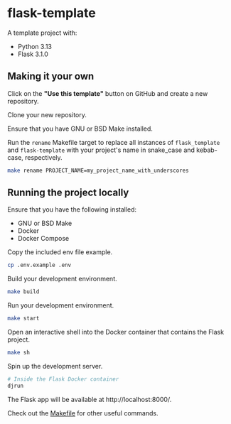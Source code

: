# flask-template

A template project with:

- Python 3.13
- Flask 3.1.0

## Making it your own

Click on the **"Use this template"** button on GitHub and create a new repository.

Clone your new repository.

Ensure that you have GNU or BSD Make installed.

Run the `rename` Makefile target to replace all instances of `flask_template` and `flask-template` with your project's name in snake_case and kebab-case, respectively.

```bash
make rename PROJECT_NAME=my_project_name_with_underscores
```

## Running the project locally

Ensure that you have the following installed:

- GNU or BSD Make
- Docker
- Docker Compose

Copy the included env file example.

```bash
cp .env.example .env
```

Build your development environment.

```bash
make build
```

Run your development environment.

```bash
make start
```

Open an interactive shell into the Docker container that contains the Flask project.

```bash
make sh
```
Spin up the development server.

```bash
# Inside the Flask Docker container
djrun
```

The Flask app will be available at http://localhost:8000/.

Check out the [Makefile](Makefile) for other useful commands.
